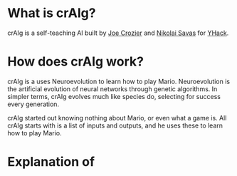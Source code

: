 # What is crAIg?
crAIg is a self-teaching AI built by [Joe Crozier](http://joecrozier.ca) and [Nikolai Savas](http://savas.ca) for [YHack](http://yhack.org).

# How does crAIg work?
crAIg is a uses Neuroevolution to learn how to play Mario. Neuroevolution is the artificial evolution of neural networks through genetic algorithms. In simpler terms, crAIg evolves much like species do, selecting for success every generation.

crAIg started out knowing nothing about Mario, or even what a game is. All crAIg starts with is a list of inputs and outputs, and he uses these to learn how to play Mario.

# Explanation of